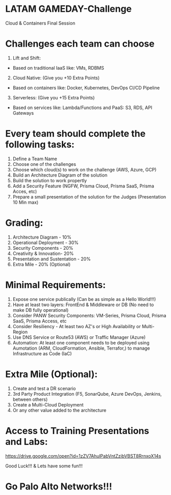 # LATAM GAMEDAY-Challenge

Cloud & Containers Final Session

# Challenges each team can choose

1. Lift and Shift:
- Based on traditional IaaS like: VMs, RDBMS

2. Cloud Native: (Give you +10 Extra Points)
- Based on containers like: Docker, Kubernetes, DevOps CI/CD Pipeline

3. Serverless: (Give you +15 Extra Points)
- Based on services like: Lambda/Functions and PaaS: S3, RDS, API Gateways


# Every team should complete the following tasks:

1. Define a Team Name
2. Choose one of the challenges
3. Choose which cloud(s) to work on the challenge (AWS, Azure, GCP)
4. Build an Architecture Diagram of the solution
5. Build the solution to work propertly
6. Add a Security Feature (NGFW, Prisma Cloud, Prisma SaaS, Prisma Acces, etc)
6. Prepare a small presentation of the solution for the Judges (Presentation 10 Min max)

# Grading:

1. Architecture Diagram - 10%
2. Operational Deployment - 30%
3. Security Components - 20%
4. Creativity & Innovation- 20%
5. Presentation and Sustentation - 20%
6. Extra Mile - 20% (Optional)

# Minimal Requirements:
1. Expose one service publically (Can be as simple as a Hello World!!!)
2. Have at least two layers: FrontEnd & Middleware or DB (No need to make DB fully operational)
3. Consider PANW Security Components: VM-Series, Prisma Cloud, Prisma SaaS, Prisma Access, etc
4. Consider Resiliency - At least two AZ's or High Availability or Multi-Region
5. Use DNS Service or Route53 (AWS) or Traffic Manager (Azure)
6. Automation: At least one component needs to be deployed using Aumotation (ARM, CloudFormation, Ansible, Terrafor,) to manage Infrastructure as Code (IaC)

# Extra Mile (Optional):
1. Create and test a DR scenario
2. 3rd Party Product Integration (F5, SonarQube, Azure DevOps, Jenkins, between others)
3. Create a Multi-Cloud Deployment
4. Or any other value added to the architecture


# Access to Training Presentations and Labs:

https://drive.google.com/open?id=1zZV7AhulPabVntZzibVBST8RrnxoX14s

Good Luck!!! & Lets have some fun!!!

# Go Palo Alto Networks!!!

